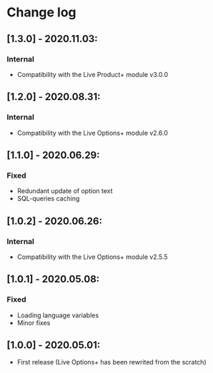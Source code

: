 # Change log

## [1.3.0] - 2020.11.03:
### Internal
- Compatibility with the Live Product+ module v3.0.0

## [1.2.0] - 2020.08.31:
### Internal
- Compatibility with the Live Options+ module v2.6.0

## [1.1.0] - 2020.06.29:
### Fixed
- Redundant update of option text
- SQL-queries caching

## [1.0.2] - 2020.06.26:
### Internal
- Compatibility with the Live Options+ module v2.5.5

## [1.0.1] - 2020.05.08:
### Fixed
- Loading language variables
- Minor fixes

## [1.0.0] - 2020.05.01:
- First release (Live Options+ has been rewrited from the scratch)

